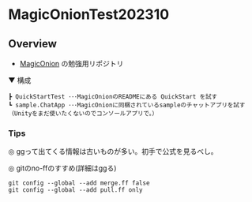 # MagicOnionTest202310

## Overview

- [MagicOnion](https://github.com/Cysharp/MagicOnion) の勉強用リポジトリ

▼ 構成
```
┣ QuickStartTest ･･･MagicOnionのREADMEにある QuickStart を試す
┗ sample.ChatApp ･･･MagicOnionに同梱されているsampleのチャットアプリを試す（Unityをまだ使いたくないのでコンソールアプリで。）
```

### Tips

◎  ggって出てくる情報は古いものが多い。初手で公式を見るべし。

◎ gitのno-ffのすすめ(詳細はggる)
```
git config --global --add merge.ff false
git config --global --add pull.ff only
```

